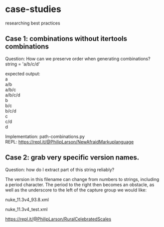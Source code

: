 # case-studies
researching best practices

## Case 1: combinations without itertools combinations

Question: How can we preserve order when generating combinations?\
string = 'a/b/c/d'

expected output:\
a\
a/b\
a/b/c\
a/b/c/d\
b\
b/c\
b/c/d\
c\
c/d\
d


Implementation: path-combinations.py\
REPL: https://repl.it/@PhilipLarson/NewAfraidMarkuplanguage

## Case 2: grab very specific version names.

Question: how do I extract part of this string reliably?

The version in this filename can change from numbers to strings, including a period character. The period to the right then becomes an obstacle, as well as the underscore to the left of the capture group we would like:

nuke_11.3v4_93.8.xml

nuke_11.3v4_test.xml

https://repl.it/@PhilipLarson/RuralCelebratedScales
